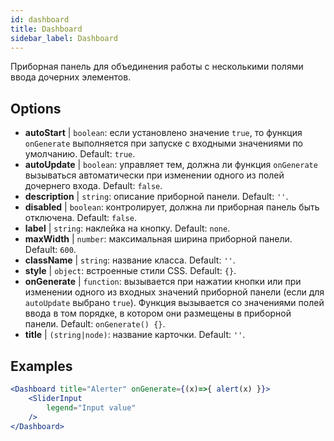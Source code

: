 ```yaml
--- 
id: dashboard 
title: Dashboard
sidebar_label: Dashboard 
---
```


Приборная панель для объединения работы с несколькими полями ввода дочерних элементов.

## Options

* __autoStart__ | `boolean`: если установлено значение `true`, то функция `onGenerate` выполняется при запуске с входными значениями по умолчанию. Default: `true`.
* __autoUpdate__ | `boolean`: управляет тем, должна ли функция `onGenerate` вызываться автоматически при изменении одного из полей дочернего входа. Default: `false`.
* __description__ | `string`: описание приборной панели. Default: `''`.
* __disabled__ | `boolean`: контролирует, должна ли приборная панель быть отключена. Default: `false`.
* __label__ | `string`: наклейка на кнопку. Default: `none`.
* __maxWidth__ | `number`: максимальная ширина приборной панели. Default: `600`.
* __className__ | `string`: название класса. Default: `''`.
* __style__ | `object`: встроенные стили CSS. Default: `{}`.
* __onGenerate__ | `function`: вызывается при нажатии кнопки или при изменении одного из входных значений приборной панели (если для `autoUpdate` выбрано `true`). Функция вызывается со значениями полей ввода в том порядке, в котором они размещены в приборной панели. Default: `onGenerate() {}`.
* __title__ | `(string|node)`: название карточки. Default: `''`.


## Examples

```jsx live
<Dashboard title="Alerter" onGenerate={(x)=>{ alert(x) }}>
    <SliderInput
        legend="Input value"
    />
</Dashboard>
```

